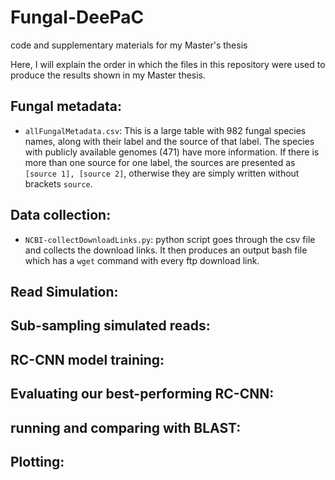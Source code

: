 # Fungal-DeePaC
code and supplementary materials for my Master's thesis

Here, I will explain the order in which the files in this repository were used to produce the results shown in my Master 
thesis.

## Fungal metadata:
- `allFungalMetadata.csv`: This is a large table with 982 fungal species names, along with their label and the source of that label. The species with publicly available genomes (471) have more information.
If there is more than one source for one label, the sources are presented as `[source 1], [source 2]`, otherwise they are simply written without brackets `source`.

## Data collection:
- `NCBI-collectDownloadLinks.py`: python script goes through the csv file and collects the download links. It then produces an output bash file which has a `wget` command with every ftp download link.

## Read Simulation:

## Sub-sampling simulated reads:

## RC-CNN model training:

## Evaluating our best-performing RC-CNN:

## running and comparing with BLAST:

## Plotting:


